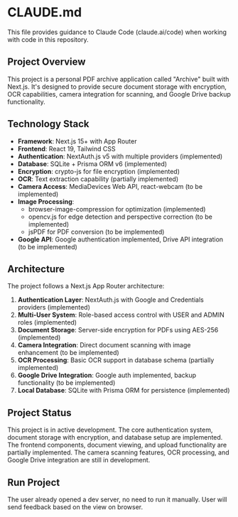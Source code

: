 # CLAUDE.md

This file provides guidance to Claude Code (claude.ai/code) when working with code in this repository.

## Project Overview

This project is a personal PDF archive application called "Archive" built with Next.js. It's designed to provide secure document storage with encryption, OCR capabilities, camera integration for scanning, and Google Drive backup functionality.

## Technology Stack

- **Framework**: Next.js 15+ with App Router
- **Frontend**: React 19, Tailwind CSS
- **Authentication**: NextAuth.js v5 with multiple providers (implemented)
- **Database**: SQLite + Prisma ORM v6 (implemented)
- **Encryption**: crypto-js for file encryption (implemented)
- **OCR**: Text extraction capability (partially implemented)
- **Camera Access**: MediaDevices Web API, react-webcam (to be implemented)
- **Image Processing**:
  - browser-image-compression for optimization (implemented)
  - opencv.js for edge detection and perspective correction (to be implemented)
  - jsPDF for PDF conversion (to be implemented)
- **Google API**: Google authentication implemented, Drive API integration (to be implemented)

## Architecture

The project follows a Next.js App Router architecture:

1. **Authentication Layer**: NextAuth.js with Google and Credentials providers (implemented)
2. **Multi-User System**: Role-based access control with USER and ADMIN roles (implemented)
3. **Document Storage**: Server-side encryption for PDFs using AES-256 (implemented)
4. **Camera Integration**: Direct document scanning with image enhancement (to be implemented)
5. **OCR Processing**: Basic OCR support in database schema (partially implemented)
6. **Google Drive Integration**: Google auth implemented, backup functionality (to be implemented)
7. **Local Database**: SQLite with Prisma ORM for persistence (implemented)

## Project Status

This project is in active development. The core authentication system, document storage with encryption, and database setup are implemented. The frontend components, document viewing, and upload functionality are partially implemented. The camera scanning features, OCR processing, and Google Drive integration are still in development.

## Run Project
The user already opened a dev server, no need to run it manually. User will send feedback based on the view on browser.